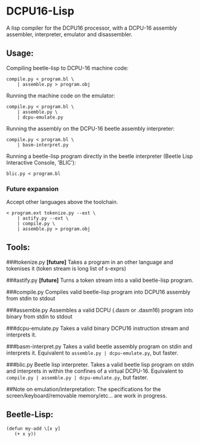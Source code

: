 DCPU16-Lisp
===========

A lisp compiler for the DCPU16 processor, with a DCPU-16 assembly assembler, interpreter, emulator and disassembler.

Usage:
------

Compiling beetle-lisp to DCPU-16 machine code:

    compile.py < program.bl \
        | assemble.py > program.obj


Running the machine code on the emulator:

    compile.py < program.bl \
        | assemble.py \
        | dcpu-emulate.py

Running the assembly on the DCPU-16 beetle assembly interpreter:

    compile.py < program.bl \
        | basm-interpret.py

Running a beetle-lisp program directly in the beetle interpreter (Beetle Lisp Interactive Console, 'BLIC'):

    blic.py < program.bl


### Future expansion ###

Accept other languages above the toolchain.
  
    < program.ext tokenize.py --ext \
        | astify.py --ext \
        | compile.py \
        | assemble.py > program.obj

Tools:
------

###tokenize.py
**[future]** Takes a program in an other language and tokenises it (token stream is long list of s-exprs) 

###astify.py
**[future]** Turns a token stream into a valid beetle-lisp program.

###compile.py
Compiles valid beetle-lisp program into DCPU16 assembly from stdin to stdout

###assemble.py
Assembles a valid DCPU (.dasm or .dasm16) program into binary from stdin to stdout 

###dcpu-emulate.py
Takes a valid binary DCPU16 instruction stream and interprets it. 

###basm-interpret.py
Takes a valid beetle assembly program on stdin and interprets it.
Equivalent to `assemble.py | dcpu-emulate.py`, but faster.

###blic.py
Beetle lisp interpreter. Takes a valid beetle lisp program on stdin 
and interprets in within the confines of a virtual DCPU-16.
Equivalent to `compile.py | assemble.py | dcpu-emulate.py`, but faster.

##Note on emulation/interpretation:
The specifications for the screen/keyboard/removable memory/etc... are work in progress.

Beetle-Lisp:
------------

    (defun my-add \[x y]
       (+ x y))
